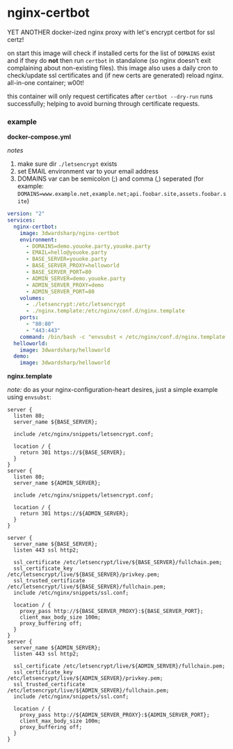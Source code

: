 # nginx-certbot

YET ANOTHER docker-ized nginx proxy with let's encrypt certbot for ssl certz!

on start this image will check if installed certs for the list of `DOMAINS` exist and if they do __not__ then run `certbot` in standalone (so nginx doesn't exit complaining about non-existing files). this image also uses a daily cron to check/update ssl certificates and (if new certs are generated) reload nginx. all-in-one container; w00t!

this container will only request certificates after `certbot --dry-run` runs successfully; helping to avoid burning through certificate requests. 

### example

__docker-compose.yml__ 

_notes_ 

1. make sure dir `./letsencrypt` exists  
2. set EMAIL environment var to your email address
3. DOMAINS var can be semicolon (;) and comma (,) seperated (for example: `DOMAINS=www.example.net,example.net;api.foobar.site,assets.foobar.site`)

```yml
version: "2"
services:
  nginx-certbot:
    image: 3dwardsharp/nginx-certbot
    environment:
      - DOMAINS=demo.youoke.party,youoke.party
      - EMAIL=hello@youoke.party
      - BASE_SERVER=youoke.party
      - BASE_SERVER_PROXY=helloworld
      - BASE_SERVER_PORT=80
      - ADMIN_SERVER=demo.youoke.party
      - ADMIN_SERVER_PROXY=demo
      - ADMIN_SERVER_PORT=80
    volumes:
      - ./letsencrypt:/etc/letsencrypt
      - ./nginx.template:/etc/nginx/conf.d/nginx.template
    ports:
      - "80:80"
      - "443:443"
    command: /bin/bash -c "envsubst < /etc/nginx/conf.d/nginx.template > /etc/nginx/conf.d/default.conf && nginx -g 'daemon off;'"
  helloworld: 
    image: 3dwardsharp/helloworld
  demo: 
    image: 3dwardsharp/helloworld

```

__nginx.template__

_note:_ do as your nginx-configuration-heart desires, just a simple example using `envsubst`: 

```
server {
  listen 80;
  server_name ${BASE_SERVER};
  
  include /etc/nginx/snippets/letsencrypt.conf;

  location / {
    return 301 https://${BASE_SERVER};
  }
}
server {
  listen 80;
  server_name ${ADMIN_SERVER};

  include /etc/nginx/snippets/letsencrypt.conf;

  location / {
    return 301 https://${ADMIN_SERVER};
  }
}

server {
  server_name ${BASE_SERVER};
  listen 443 ssl http2;

  ssl_certificate /etc/letsencrypt/live/${BASE_SERVER}/fullchain.pem;
  ssl_certificate_key /etc/letsencrypt/live/${BASE_SERVER}/privkey.pem;
  ssl_trusted_certificate /etc/letsencrypt/live/${BASE_SERVER}/fullchain.pem;
  include /etc/nginx/snippets/ssl.conf;

  location / {
    proxy_pass http://${BASE_SERVER_PROXY}:${BASE_SERVER_PORT};
    client_max_body_size 100m;
    proxy_buffering off;
  }
}
server {
  server_name ${ADMIN_SERVER};
  listen 443 ssl http2;

  ssl_certificate /etc/letsencrypt/live/${ADMIN_SERVER}/fullchain.pem;
  ssl_certificate_key /etc/letsencrypt/live/${ADMIN_SERVER}/privkey.pem;
  ssl_trusted_certificate /etc/letsencrypt/live/${ADMIN_SERVER}/fullchain.pem;
  include /etc/nginx/snippets/ssl.conf;

  location / {
    proxy_pass http://${ADMIN_SERVER_PROXY}:${ADMIN_SERVER_PORT};
    client_max_body_size 100m;
    proxy_buffering off;
  }
}
```